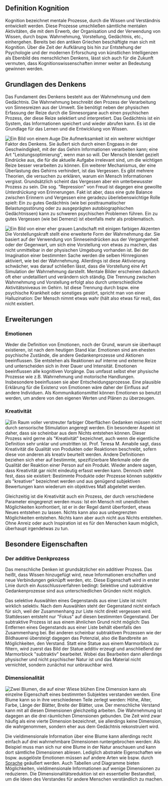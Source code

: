 ## Definition Kognition

Kognition bezeichnet mentale Prozesse, durch die Wissen und Verständnis entwickelt werden. Diese Prozesse umschließen sämtliche mentalen Aktivitäten, die mit dem Erwerb, der Organisation und der Verwendung von Wissen, durch bspw. Wahrnehmung, Vorstellung, Gedächtnis, etc., einhergehen. Bereits bei den antiken Griechen beschäftigte man sich mit Kognition. Über die Zeit der Aufklärung bis hin zur Entstehung der Psychologie und der modernen Erforschung von künstlichen Intelligenzen als Ebenbild des menschlichen Denkens, lässt sich auch für die Zukunft vermuten, dass Kognitionswissenschaften immer weiter an Bedeutung gewinnen werden.

## Grundlagen des Denkens

Das Fundament des Denkens besteht aus der Wahrnehmung und dem Gedächtnis. Die Wahrnehmung beschreibt den Prozess der Verarbeitung von Sinnesreizen aus der Umwelt. Sie benötigt neben der physischen Erfassung der Reize durch die Sinnesorgane auch einen psychischen Prozess, der diese Reize selektiert und interpretiert. Das Gedächtnis ist ein System, das Informationen speichert und wieder abrufen kann. Es ist die Grundlage für das Lernen und die Entwicklung von Wissen.

![Ein Bild von einem Auge](assets/images/perception2.png) Die Aufmerksamkeit ist ein weiterer wichtiger Faktor des Denkens. Sie äußert sich durch einen Engpass in der Geschwindigkeit, mit der das Gehirn Informationen verarbeiten kann; eine Art "Leistungsoptimierung", wenn man so will. Der Mensch blendet gezielt Eindrücke aus, die für die aktuelle Aufgabe irrelevant sind, um die wichtigen Reize besser verarbeiten zu können. Ein weiterer Mechanismus, der eine Überlastung des Gehirns verhindert, ist das Vergessen. Es gibt mehrere Theorien, die versuchen zu erklären, warum ein Mensch Informationen vergisst. Grundsätzlich scheint das Vergessen aber ein unterbewusster Prozess zu sein. Die sog. "Repression" von Freud ist dagegen eine gewollte _Unterdrückung_ von Erinnerungen. Fakt ist aber, dass eine gute Balance zwischen Erinnern und Vergessen eine geradezu überlebenswichtige Rolle spielt: Ein zu gutes Gedächtnis (wie bei posttraumatischer Belastungsstörung oder zu ausgeprägten autobiographischen Gedächtnissen) kann zu schweren psychischen Problemen führen. Ein zu gutes Vergessen (wie bei Demenz) ist ebenfalls mehr als problematisch.

![Ein Bild von einer eher grauen Landschaft mit einigen farbigen Akzenten](assets/images/imagination.png) Die Vorstellungskraft stellt eine erweiterte Form der Wahrnehmung dar. Sie basiert auf der Verwendung von Sinneseindrücken aus der Vergangenheit oder der Gegenwart, um sich eine Vorstellung von etwas zu machen, das nicht unmittelbar in der physischen Umgebung vorhanden ist. Bei der Imagination einer bestimmten Sache werden die selben Hirnregionen aktiviert, wie bei der Wahrnehmung. Allerdings ist diese Aktivierung schwächer, was darauf schließen lässt, dass die Vorstellung eine Art Simulation der Wahrnehmung darstellt. Mentale Bilder erscheinen dadurch oft eher undetailliert und verändern sich ständig. Die Trennung zwischen Wahrnehmung und Vorstellung erfolgt also durch unterschiedliche Aktivitätsniveaus im Gehirn. Ist diese Trennung durch bspw. eine psychische Krankheit oder sonstiges gestört, spricht man von einer Halluzination: Der Mensch nimmt etwas wahr (hält also etwas für real), das nicht existiert.

## Erweiterungen

### Emotionen

Weder die Definition von Emotionen, noch der Grund, warum sie überhaupt existieren, ist nach dem heutigen Stand klar. Emotionen sind am ehesten psychische Zustände, die andere Gedankenprozesse und Aktionen beeinflussen. Sie entstehen als Reaktionen auf interne und externe Reize und unterscheiden sich in ihrer Dauer und Intensität. Emotionen beeinflussen alle kognitiven Vorgänge. Das umfasst selbst eher physische Prozesse wie z.B. Wahrnehmung und motorische Handlungen. Insbesondere beeinflussen sie aber Entscheidungsprozesse. Eine plausible Erklärung für die Existenz von Emotionen wäre daher der Einfluss auf andere Individuen. Als Kommunikationsmittel können Emotionen so benutzt werden, um andere von den eigenen Werten und Plänen zu überzeugen.

### Kreativität

![Ein Raum voller verstreuter farbiger Oberflächen](assets/images/creativity.png) Gedanken müssen nicht durch sensorische Stimulation angeregt werden. Ein besonderer Aspekt ist daher, dass sie scheinbar aus dem Nichts entstehen können. Dieser Prozess wird gerne als "Kreativität" bezeichnet, auch wenn die eigentliche Definition sehr unklar und umstritten ist. Prof. Teresa M. Amabile sagt, dass Kreativität die Qualität von Produkten oder Reaktionen beschreibt, sofern diese von anderen als kreativ beurteilt werden. Andere Definitionen beziehen sich eher auf bestimmte, spezifizierbare Merkmale oder die Qualität der Reaktion einer Person auf ein Produkt. Wieder andere sagen, dass Kreativität gar nicht eindeutig erfasst werden kann. Dennoch steht fest, dass sie existiert: Bestimmte Produkte oder Prozesse können subjektiv als "kreativer" bezeichnet werden und aus genügend subjektiven Bewertungen kann wiederum ein objektives Maß abgeleitet werden.

Gleichzeitig ist die Kreativität auch ein Prozess, der durch verschiedene Parameter eingegrenzt werden muss: Ist ein Mensch mit unendlichen Möglichkeiten konfrontiert, ist er in der Regel damit überfordert, etwas Neues entstehen zu lassen. Nichts kann also aus unbegrenzten Möglichkeiten entstehen. Nichts kann aber auch nicht aus Nichts entstehen. Ohne Anreiz oder auch Inspiration ist es für den Menschen kaum möglich, überhaupt irgendetwas zu tun.

## Besondere Eigenschaften

### Der additive Denkprozess

Das menschliche Denken ist grundsätzlicher ein additiver Prozess. Das heißt, dass Wissen hinzugefügt wird, neue Informationen erschaffen und neue Verbindungen geknüpft werden, etc. Diese Eigenschaft wird in erster Linie durch ein Ausschlussverfahren bedingt: Selektive und subtraktive Gedankenprozesse sind aus unterschiedlichen Gründen nicht möglich.

Das selektive Auswählen eines Gegenstands aus einer Liste ist nicht wirklich selektiv. Nach dem Auswählen steht der Gegenstand nicht einfach für sich, weil der Zusammenhang zur Liste nicht direkt vergessen wird. Stattdessen entsteht nur "Fokus" auf diesen bestimmten Gegenstand. Der subtraktive Prozess ist aus einem ähnlichen Grund nicht möglich: Das Entfernen eines Gegenstands aus einer Liste behält ebenfalls den Zusammenhang bei. Bei anderen scheinbar subtraktiven Prozessen wie der Bildhauerei übersteigt dagegen das Potenzial, also die Bandbreite an Möglichkeiten, den Verstand. Statt eine Statue aus einem Marmorblock zu filtern, wird zuerst das Bild der Statue additiv erzeugt und anschließend der Marmorblock "subtraktiv" bearbeitet. Wobei das Bearbeiten dann allerdings physischer und nicht psychischer Natur ist und das Material nicht vernichtet, sondern zunächst nur unbrauchbar wird.

### Dimensionalität

![Zwei Blumen, die auf einer Wiese blühen](assets/images/flowers.png) Eine Dimension kann als einzelne Eigenschaft eines bestimmten Subjektes verstanden werden. Eine Blume kann so in ihre verschiedenen Teile zerlegt werden: Höhe, Alter, Farbe, Länge der Blätter, Breite der Blätter, usw. Der menschliche Verstand kann mit all diesen Dimensionen gleichzeitig arbeiten. Die Wahrnehmung ist dagegen an die drei räumlichen Dimensionen gebunden. Die Zeit wird zwar häufig als eine vierte Dimension bezeichnet, sie allerdings keine Dimension, die wahrgenommen, sondern eher aus dem Gedächtnis rekonstruiert wird.

Die vieldimensionale Information über eine Blume kann allerdings recht einfach auf drei wahrnehmbare Dimensionen runtergebrochen werden: Als Beispiel muss man sich nur eine Blume in der Natur anschauen und kann dort sämtliche Dimensionen ablesen. Lediglich abstrakte Eigenschaften wie bspw. ausgelöste Emotionen müssen auf andere Arten wie bspw. durch [Sprache](8e750d64-5764-40e7-b523-a89b4d647671) geäußert werden. Auch Tabellen und Diagramme bieten Möglichkeiten, vieldimensionale Informationen auf wenige Dimensionen zu reduzieren. Die Dimensionalitätsreduktion ist ein essentieller Bestandteil, um die Ideen des Verstandes für andere Menschen verständlich zu machen.
